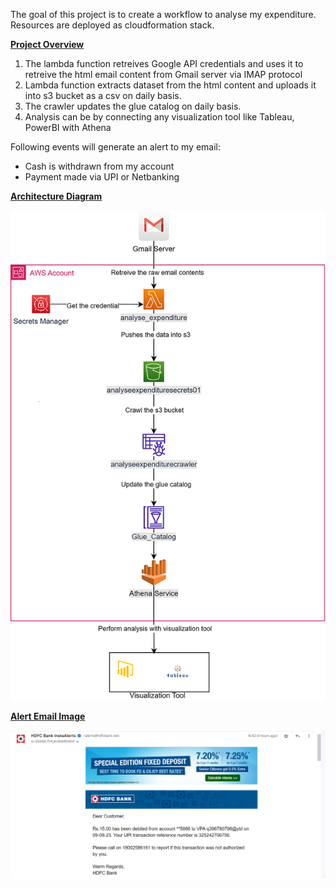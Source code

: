 The goal of this project is to create a workflow to analyse my expenditure.
Resources are deployed as cloudformation stack.

__<u>Project Overview</u>__

1. The lambda function retreives Google API credentials and uses it to retreive the html email content from Gmail server via IMAP protocol
2. Lambda function extracts dataset from the html content and uploads it into s3 bucket as a csv on daily basis.
3. The crawler updates the glue catalog on daily basis.
4. Analysis can be by connecting any visualization tool like Tableau, PowerBI with Athena 

Following events will generate an alert to my email:
- Cash is withdrawn from my account
- Payment made via UPI or Netbanking

__<u>Architecture Diagram</u>__

![Architecture Diagram](images/architecture_diagram.png)

__<u>Alert Email Image</u>__

![Sample Alert Email](images/expenditure_email.png)


